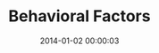 ---
layout:     post
title:      "Behavioral Factors"
date:       2014-01-02 00:00:03
categories: 
  - Child Survival
topic: diarrheal_disease
tags:       
  - studies
  - behavioral-factors
pdf:        child-survival-diarrheal_disease-behavioral-factors

data:       child_survival-DD-behavioral_factors
---